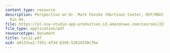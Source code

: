 ```yaml
---
content_type: resource
description: Perspective on Dr. Mark Fenske (Martinos Center, HST/MGH), written by
  Xin He.
file: https://ol-ocw-studio-app-production.s3.amazonaws.com/courses/22-a09-career-options-for-biomedical-research-fall-2006/a9137ea173514f3d83955261d330c7be_lec12.pdf
file_type: application/pdf
resourcetype: Document
title: lec12.pdf
uid: a9137ea1-7351-4f3d-8395-5261d330c7be
---
```

